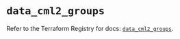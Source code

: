 # `data_cml2_groups`

Refer to the Terraform Registry for docs: [`data_cml2_groups`](https://registry.terraform.io/providers/ciscodevnet/cml2/0.8.5/docs/data-sources/groups).
